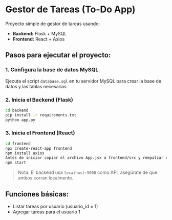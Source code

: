 
# Gestor de Tareas (To-Do App)

Proyecto simple de gestor de tareas usando:

- **Backend:** Flask + MySQL
- **Frontend:** React + Axios

## Pasos para ejecutar el proyecto:

### 1. Configura la base de datos MySQL
Ejecuta el script `database.sql` en tu servidor MySQL para crear la base de datos y las tablas necesarias.

### 2. Inicia el Backend (Flask)
```bash
cd backend
pip install -r requirements.txt
python app.py
```

### 3. Inicia el Frontend (React)
```bash
cd frontend
npx create-react-app frontend
npm install axios
Antes de iniciar copiar el archivo App.jsx a frontend/src y rempalzar el archivo App.jsx que está allí
npm start
```

> Nota: El backend usa `localhost:5000` como API, asegúrate de que ambos corran localmente.

## Funciones básicas:

- Listar tareas por usuario (usuario_id = 1)
- Agregar tareas para el usuario 1


